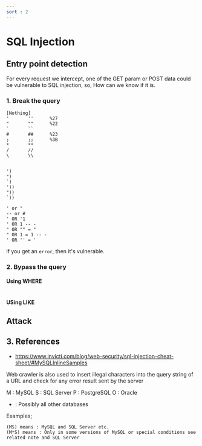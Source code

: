 ```yaml
---
sort : 2
---
```


# SQL Injection

## Entry point detection

For every request we intercept, one of the GET param or POST data could be vulnerable to SQL injection, so, How can we know if it is.


### 1. Break the query 
```
[Nothing]
'       ''      %27
"       ""      %22
`       ``
#       ##      %23
;       ;;      %3B
*       ** 
/       //
\       \\


')
")
`)
'))
"))
`))

' or "
-- or # 
' OR '1
' OR 1 -- -
" OR "" = "
" OR 1 = 1 -- -
' OR '' = '
```

if you get an `error`, then it's vulnerable.

### 2. Bypass the query 

#### Using WHERE

```

```


#### USing LIKE






## Attack






## 3. References
* https://www.invicti.com/blog/web-security/sql-injection-cheat-sheet/#MySQLInlineSamples














Web crawler is also used to
insert illegal characters into the query string of a URL and check for any error result sent
by the server






M : 	MySQL
S : 	SQL Server
P : 	PostgreSQL
O : 	Oracle
+ : 	Possibly all other databases


Examples;

    (MS) means : MySQL and SQL Server etc.
    (M*S) means : Only in some versions of MySQL or special conditions see related note and SQL Server
